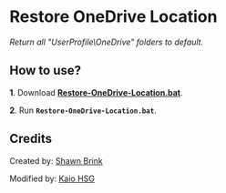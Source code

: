 # Restore OneDrive Location

*Return all "UserProfile\OneDrive" folders to default.*

## How to use?

**1**. Download [**Restore-OneDrive-Location.bat**](https://github.com/kaiohsg/RestoreOneDriveLocation/releases/latest).

**2**. Run **`Restore-OneDrive-Location.bat`**.

## Credits

Created by: [Shawn Brink](https://www.tenforums.com/tutorials/23504-users-personal-folders-restore-default-location-windows-10-a.html)

Modified by: [Kaio HSG](https://github.com/kaiohsg/RestoreOneDriveLocation)
